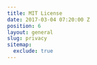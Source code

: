 ```yaml
---
title: MIT License
date: 2017-03-04 07:20:00 Z
position: 6
layout: general
slug: privacy
sitemap:
  exclude: true
---
```


